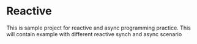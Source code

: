 # Reactive
This is sample project for reactive and async programming practice.
This will contain example with different reactive synch and async scenario
